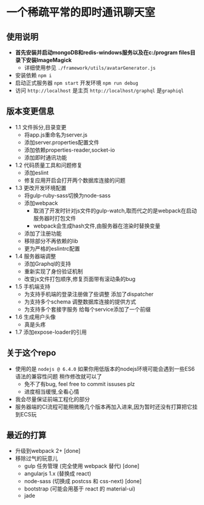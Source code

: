# 一个稀疏平常的即时通讯聊天室

## 使用说明

- **首先安装并启动mongoDB和redis-windows服务以及在c:/program files目录下安装ImageMagick** 
  - 详细使用参见 `./framework/utils/avatarGenerator.js`
- 安装依赖 `npm i`
- 启动正式服务器 `npm start` 开发环境 `npm run debug`
- 访问 `http://localhost` 是主页 `http://localhost/graphql` 是`graphiql`

## 版本变更信息

- 1.1 文件拆分,目录变更
  - 将app.js重命名为server.js
  - 添加server.properties配置文件
  - 添加依赖properties-reader,socket-io
  - 添加即时通讯功能
- 1.2 代码质量工具和问题修复
  - 添加eslint
  - 修复应用开启会打开两个数据库连接的问题
- 1.3 更改开发环境配置
  - 将gulp-ruby-sass切换为node-sass
  - 添加webpack
    - 取消了开发时针对js文件的gulp-watch,取而代之的是webpack在启动服务器时打包文件
    - webpack会生成hash文件,由服务器在渲染时替换变量
  - 添加了注册功能
  - 移除部分不再依赖的lib
  - 更为严格的eslintrc配置
- 1.4 服务器端调整
  - 添加Graphql的支持
  - 重新实现了身份验证机制
  - 改变js文件打包顺序,修复页面带有滚动条的bug
- 1.5 手机端支持
  - 为支持手机端的登录注册做了些调整 添加了dispatcher
  - 为支持多个schema 调整数据库连接的提供方式
  - 为支持多个套接字服务 给每个service添加了一个前缀 
- 1.6 生成用户头像
  - 真是头疼
- 1.7 添加expose-loader的引用

## 关于这个repo

- 使用的是 `nodejs @ 6.4.0` 如果你用低版本的nodejs环境可能会遇到一些ES6语法的兼容性问题 稍作修改就可以了
  - 免不了有bug, feel free to commit issuses plz
  - 进度相当缓慢,全看心情
- 我会尽量保证前端工程化的部分
- 服务器端的CI流程可能稍微晚几个版本再加入进来,因为暂时还没有打算把它挂到ECS玩

## 最近的打算

- 升级到webpack 2+ [done]
- 移除过气的玩意儿
  - gulp 任务管理 (完全使用 webpack 替代) [done]
  - angularjs 1.x (替换成 react)
  - node-sass (切换成 postcss 和 css-next) [done]
  - bootstrap (可能会用基于 react 的 material-ui)
  - jade